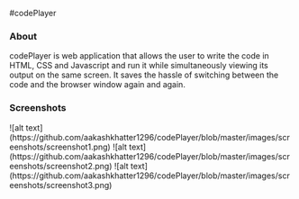 #codePlayer

<h3>About</h3>
codePlayer is web application that allows the user to write the code in HTML, CSS and Javascript and run it while simultaneously viewing its output on the same screen. It saves the hassle of switching between the code and the browser window again and again. 
<h3>Screenshots</h3>
![alt text](https://github.com/aakashkhatter1296/codePlayer/blob/master/images/screenshots/screenshot1.png)
![alt text](https://github.com/aakashkhatter1296/codePlayer/blob/master/images/screenshots/screenshot2.png)
![alt text](https://github.com/aakashkhatter1296/codePlayer/blob/master/images/screenshots/screenshot3.png)


